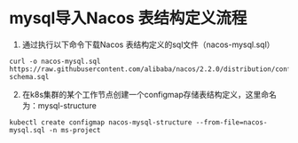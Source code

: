 # mysql导入Nacos 表结构定义流程
1. 通过执行以下命令下载Nacos 表结构定义的sql文件（nacos-mysql.sql）
```shell
curl -o nacos-mysql.sql https://raw.githubusercontent.com/alibaba/nacos/2.2.0/distribution/conf/mysql-schema.sql
```
2. 在k8s集群的某个工作节点创建一个configmap存储表结构定义，这里命名为：mysql-structure
```shell
kubectl create configmap nacos-mysql-structure --from-file=nacos-mysql.sql -n ms-project
```